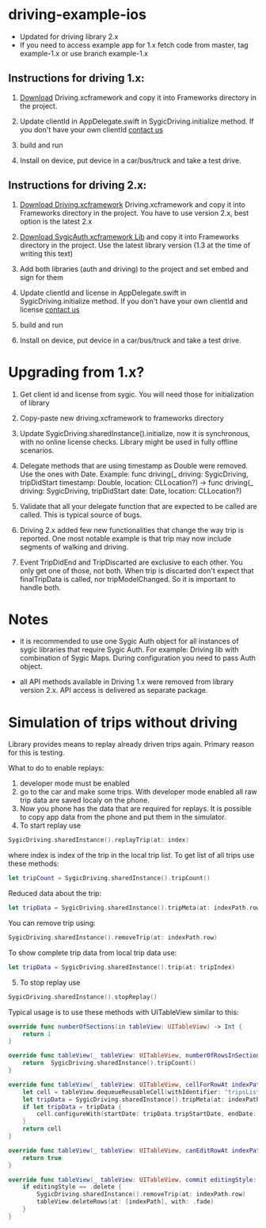 # driving-example-ios

- Updated for driving library 2.x
- If you need to access example app for 1.x fetch code from master, tag example-1.x or use branch example-1.x

## Instructions for driving 1.x:
1. [Download](https://public.repo.sygic.com/#browse/browse:maven-sygic-releases:com%2Fsygic%2Fadas%2Fdriving) Driving.xcframework and copy it into Frameworks directory in the project. 


2. Update clientId in AppDelegate.swift in SygicDriving.initialize method. If you don't have your own clientId [contact us](https://www.sygic.com/enterprise/contact-us)

3. build and run

4. Install on device, put device in a car/bus/truck and take a test drive.



## Instructions for driving 2.x:

1. [Download Driving.xcframework](https://public.repo.sygic.com/#browse/browse:maven-sygic-releases:com%2Fsygic%2Fadas%2Fdriving) Driving.xcframework and copy it into Frameworks directory in the project. You have to use version 2.x, best option is the latest 2.x

2. [Download SygicAuth.xcframework Lib](https://public.repo.sygic.com/#browse/browse:maven-sygic-releases:com%2Fsygic%2Flib%2Fauth%2Fsygicauth-ios) and copy it into Frameworks directory in the project. Use the latest library version (1.3 at the time of writing this text)

3. Add both libraries (auth and driving) to the project and set embed and sign for them

4. Update clientId and license in AppDelegate.swift in SygicDriving.initialize method. If you don't have your own clientId and license [contact us](https://www.sygic.com/enterprise/contact-us)

6. build and run

6. Install on device, put device in a car/bus/truck and take a test drive.





# Upgrading from 1.x?

1. Get client id and license from sygic. You will need those for initialization of library
2. Copy-paste new driving.xcframework to frameworks directory
3. Update SygicDriving.sharedInstance().initialize, now it is synchronous, with no online license checks. Library might be used in fully offline scenarios.
4. Delegate methods that are using timestamp as Double were removed. Use the ones with Date. Example: func driving(_ driving: SygicDriving, tripDidStart timestamp: Double, location: CLLocation?) -> func driving(_ driving: SygicDriving, tripDidStart date: Date, location: CLLocation?)
5. Validate that all your delegate function that are expected to be called are called. This is typical source of bugs.

6. Driving 2.x added few new functionalities that change the way trip is reported. One most notable example is that trip may now include segments of walking and driving.
7. Event TripDidEnd and TripDiscarted are exclusive to each other. You only get one of those, not both. When trip is discarted don't expect that finalTripData is called, nor tripModelChanged. So it is important to handle both.

# Notes
- it is recommended to use one Sygic Auth object for all instances of sygic libraries that require Sygic Auth. For example: Driving lib with combination of Sygic Maps. During configuration you need to pass Auth object. 

- all API methods available in Driving 1.x were removed from library version 2.x. API access is delivered as separate package.

# Simulation of trips without driving

Library provides means to replay already driven trips again. Primary reason for this is testing.

What to do to enable replays:

1. developer mode must be enabled
2. go to the car and make some trips. With developer mode enabled all raw trip data are saved localy on the phone.
3. Now you phone has the data that are required for replays. It is possible to copy app data from the phone and put them in the simulator. 
4. To start replay use
 
```swift
SygicDriving.sharedInstance().replayTrip(at: index)
```
 
where index is index of the trip in the local trip list. To get list of all trips use these methods:

```swift
let tripCount = SygicDriving.sharedInstance().tripCount()
```

Reduced data about the trip:
```swift
let tripData = SygicDriving.sharedInstance().tripMeta(at: indexPath.row)
```
You can remove trip using:

```swift
SygicDriving.sharedInstance().removeTrip(at: indexPath.row)
```

To show complete trip data from local trip data use:
```swift
let tripData = SygicDriving.sharedInstance().trip(at: tripIndex)
```
            
5. To stop replay use
```swift
SygicDriving.sharedInstance().stopReplay()
```
Typical usage is to use these methods with UITableView similar to this:

```swift
override func numberOfSections(in tableView: UITableView) -> Int {
    return 1
}

override func tableView(_ tableView: UITableView, numberOfRowsInSection section: Int) -> Int {
    return  SygicDriving.sharedInstance().tripCount()
}

override func tableView(_ tableView: UITableView, cellForRowAt indexPath: IndexPath) -> UITableViewCell {
    let cell = tableView.dequeueReusableCell(withIdentifier: "tripsListCell", for: indexPath) as! TripListCell
    let tripData = SygicDriving.sharedInstance().tripMeta(at: indexPath.row)
    if let tripData = tripData {
        cell.configureWith(startDate: tripData.tripStartDate, endDate: tripData.tripEndDate, startReason: tripData.tripStartReason, endReason: tripData.tripEndReason, uploadDate: tripData.tripLastUploadDate, tripId: tripData.tripServerId, httpCode: tripData.tripUploadHttpErrorCode, retryCount: tripData.tripUploadRetryCount)
    }
    return cell
}

override func tableView(_ tableView: UITableView, canEditRowAt indexPath: IndexPath) -> Bool {
    return true
}

override func tableView(_ tableView: UITableView, commit editingStyle: UITableViewCell.EditingStyle, forRowAt indexPath: IndexPath) {
    if editingStyle == .delete {
        SygicDriving.sharedInstance().removeTrip(at: indexPath.row)
        tableView.deleteRows(at: [indexPath], with: .fade)
    }
}
``` 

